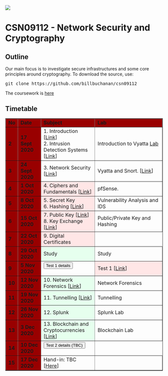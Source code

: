 <img src="https://github.com/billbuchanan/csn09112/blob/master/zadditional/top_csn09112.png"/>
<h1>CSN09112 - Network Security and Cryptography</h1>
<h2>Outline</h2>
<p>Our main focus is to investigate secure infrastructures and some core principles around cryptography.  To download the source, use:</p>
<pre>
git clone https://github.com/billbuchanan/csn09112
</pre>

The coursework is [here](https://github.com/billbuchanan/csn09112/tree/master/coursework)

<h2>Timetable</h2>
<table width="100%" border="1" cellpadding="0" cellspacing="0">
  <tr>
    <td width="5%" bgcolor="#990000" class="table1"><strong>No</strong></td>
    <td width="15%" bgcolor="#990000" class="table1"><strong>Date</strong></td>
    <td width="35%" bgcolor="#990000" class="table1"><strong>Subject</strong></td>
    <td width="45%" bgcolor="#990000" class="table1"><strong>Lab</strong></td>
  </tr>
      
  <tr>
    <td bgcolor="#990000" class="table1"><strong>2</strong></td>
    <td bgcolor="#990000" class="table1"><strong>17 Sept 2020</strong></td>
    <td>1. Introduction [<a href="https://github.com/billbuchanan/csn09112/tree/master/week02_0intro">Link</a>]<br />2. Intrusion Detection Systems [<a href="https://github.com/billbuchanan/csn09112/tree/master/week02_ids">Link</a>]</td>
  
<td>Introduction to Vyatta <a href="https://github.com/billbuchanan/csn09112/tree/master/week02_ids/labs" target="_blank">Lab</a></td>
   
     
  </tr>
  <tr >
    <td bgcolor="#990000" class="table1"><strong>3</strong></td>
    <td bgcolor="#990000" class="table1"><strong>24 Sept 2020</strong></td>
    <td>3. Network Security [<a href="https://github.com/billbuchanan/csn09112/tree/master/week03_ns">Link</a>]</td>
      <td>Vyatta and Snort. [<a href="https://github.com/billbuchanan/csn09112/tree/master/week03_ns/labs">Link</a>] </td>

   
  </tr>
  <tr >
    <td bgcolor="#990000" class="table1"><strong>4</strong></td>
    <td bgcolor="#990000" class="table1"><strong>1 Oct 2020</strong></td>
    <td bgcolor="#ffe6e6">4. Ciphers and Fundamentals [<a href="https://github.com/billbuchanan/csn09112/tree/master/week04_ciphers">Link</a>]</td>
       <td>pfSense.  </td>
    
  </tr>
  <tr>
    <td bgcolor="#990000" class="table1"><strong>5</strong></td>
    <td bgcolor="#990000" class="table1"><strong>8 Oct 2020</strong></td>
    <td bgcolor="#ffe6e6">5. Secret Key <br />6. Hashing [<a href="https://github.com/billbuchanan/csn09112/tree/master/week05_secretkey">Link</a>]</td>
           <td>Vulnerability Analysis and IDS</td>
    
    
     
   
  </tr>
      <tr>
            <td bgcolor="#990000" class="table1"><strong>6</strong></td>
            <td bgcolor="#990000" class="table1"><strong>15 Oct 2020</strong></td>
    <td bgcolor="#ffe6e6">7. Public Key [<a href="https://github.com/billbuchanan/csn09112/tree/master/week06_public_key/lecture">Link</a>]<br />8. Key Exchange [<a href="https://github.com/billbuchanan/csn09112/tree/master/week06_public_key/lecture">Link</a>]</td>
 <td>Public/Private Key and Hashing</td>
      
  </tr>
  <tr >
    <td bgcolor="#990000" class="table1"><strong>7</strong></td>
    <td bgcolor="#990000" class="table1"><strong>22 Oct 2020</strong></td>
    <td bgcolor="#ffe6e6">9. Digital Certificates </td>
  
      
  </tr>
      <tr>
    <td bgcolor="#990000" class="table1"><strong>8</strong></td>
    <td bgcolor="#990000" class="table1"><strong>29 Oct 2020</strong></td>
      <td bgcolor="#e6ffee">Study</td>
    <td>Study</td>
  
  </tr>
  
  <tr>
    <td bgcolor="#990000" class="table1"><strong>9</strong></td>
    <td bgcolor="#990000" class="table1"><strong>5 Nov 2020</strong></td>
    <td ><form action="https://asecuritysite.com/csn09112/test01" method="get"><button type="submit" onclick="location.href='/csn09412/test01" class="btn btn-danger btn-xs"  data-container="body">Test 1 details</button> </form></td>
     <td bgcolor="#ffe6e6">Test 1 [<a href="https://github.com/billbuchanan/csn09112/tree/master/week08_test">Link</a>]</td>
  
  </tr>

  
  <tr>
    <td bgcolor="#990000" class="table1"><strong>10</strong></td>
      <td bgcolor="#990000" class="table1"><strong>12 Nov 2020</strong></td>
      <td bgcolor="#e6ffee">10. Network Forensics  [<a href="https://github.com/billbuchanan/csn09112/tree/master/week09_network_forensics">Link</a>]</td>
    <td>Network Forensics</td>
  
  </tr>
  <tr>
    <td bgcolor="#990000" class="table1"><strong>11</strong></td>
    <td bgcolor="#990000" class="table1"><strong>19 Nov 2020</strong></td>
       <td  bgcolor="#e6ffee">11. Tunnelling [<a href="http://www.asecuritysite.com/subjects/chapter18">Link</a>]</td>
 <td>Tunnelling</td>
  
      
  </tr>
   <tr>
    <td bgcolor="#990000" class="table1"><strong>12</strong></td>
    <td bgcolor="#990000" class="table1"><strong>26 Nov 2020</strong></td>
       <td  bgcolor="#e6ffee">12. Splunk</td>
 <td>Splunk Lab</td>
  
      
  </tr>

  <tr>
    <td bgcolor="#990000" class="table1"><strong>13</strong></td>
    <td bgcolor="#990000" class="table1"><strong>3 Dec 2020</strong></td>
          <td  bgcolor="#e6ffee">13. Blockchain and Cryptocurrencies [<a href="http://www.asecuritysite.com/cryptobook/crypto10">Link</a>]</td>
       <td>Blockchain Lab</td>
    
  </tr>

  <tr>
    <td bgcolor="#990000" class="table1"><strong>14</strong></td>
   <td bgcolor="#990000" class="table1"><strong>10 Dec 2020</strong></td>
  <td><form action="https://asecuritysite.com/csn09412/test02" method="get"><button type="submit" onclick="location.href='https://github.com/billbuchanan/csn09112/tree/master/week13_test02" class="btn btn-success btn-xs"  data-container="body">Test 2 details (TBC)</button> </form></td>
  </tr>
  <tr>
    <td bgcolor="#990000" class="table1"><strong>15</strong></td>
     <td bgcolor="#990000" class="table1"><strong>17 Dec 2020</strong></td>
      <td>Hand-in: TBC [<a href="https://github.com/billbuchanan/csn09112/tree/master/coursework">Here</a>]</td>
    <td>&nbsp;</td>
  </tr>


</table>
